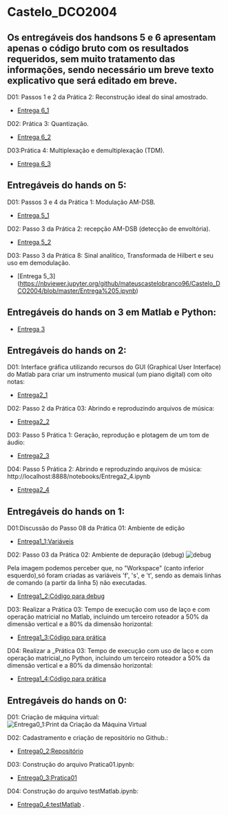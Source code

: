 # Castelo_DCO2004

## Os entregáveis dos handsons 5 e 6 apresentam apenas o código bruto com os resultados requeridos, sem muito tratamento das informações, sendo necessário um breve texto explicativo que será editado em breve.

D01: Passos 1 e 2 da Prática 2: Reconstrução ideal do sinal amostrado. 

* [Entrega 6_1](https://nbviewer.jupyter.org/github/mateuscastelobranco96/Castelo_DCO2004/blob/master/Entrega%206.ipynb)

D02: Prática 3: Quantização. 

* [Entrega 6_2](https://nbviewer.jupyter.org/github/mateuscastelobranco96/Castelo_DCO2004/blob/master/Entrega%206.ipynb)

D03:Prática 4: Multiplexação e demultiplexação (TDM). 
* [Entrega 6_3](https://nbviewer.jupyter.org/github/mateuscastelobranco96/Castelo_DCO2004/blob/master/Entrega%206.ipynb)


## Entregáveis do hands on 5: 

D01: Passos 3 e 4 da Prática 1: Modulação AM-DSB. 

* [Entrega 5_1](https://nbviewer.jupyter.org/github/mateuscastelobranco96/Castelo_DCO2004/blob/master/Entrega%205.ipynb)

D02: Passo 3 da Prática 2: recepção AM-DSB (detecção de envoltória). 

* [Entrega 5_2](https://nbviewer.jupyter.org/github/mateuscastelobranco96/Castelo_DCO2004/blob/master/Entrega%205.ipynb)

D03: Passo 3 da Prática 8: Sinal analítico, Transformada de Hilbert e seu uso em demodulação.

* [Entrega 5_3] (https://nbviewer.jupyter.org/github/mateuscastelobranco96/Castelo_DCO2004/blob/master/Entrega%205.ipynb)

## Entregáveis do hands on 3 em Matlab e Python: 
* [Entrega 3](https://nbviewer.jupyter.org/github/mateuscastelobranco96/Castelo_DCO2004/blob/master/Entrega%203%20%28Matlab%20e%20Python%29.ipynb)

## Entregáveis do hands on 2: 

D01: Interface gráfica utilizando recursos do GUI (Graphical User Interface) do Matlab para criar um instrumento musical (um piano digital) com oito notas:

* [Entrega2_1](https://nbviewer.jupyter.org/github/mateuscastelobranco96/Castelo_DCO2004/blob/master/Entrega2_1.ipynb)

D02: Passo 2 da Prática 03: Abrindo e reproduzindo arquivos de música:

* [Entrega2_2](https://nbviewer.jupyter.org/github/mateuscastelobranco96/Castelo_DCO2004/blob/master/Entrega2_2.ipynb)

D03: Passo 5 Prática 1: Geração, reprodução e plotagem de um tom de áudio:

* [Entrega2_3](https://nbviewer.jupyter.org/github/mateuscastelobranco96/Castelo_DCO2004/blob/master/Entrega2_3.ipynb)

D04: Passo 5 Prática 2: Abrindo e reproduzindo arquivos de música:
http://localhost:8888/notebooks/Entrega2_4.ipynb
* [Entrega2_4](https://nbviewer.jupyter.org/github/mateuscastelobranco96/Castelo_DCO2004/blob/master/Entrega2_4.ipynb)

## Entregáveis do hands on 1: 

D01:Discussão do Passo 08 da Prática 01: Ambiente de edição 
* [Entrega1_1:Variáveis](https://nbviewer.jupyter.org/github/mateuscastelobranco96/Castelo_DCO2004/blob/master/Vari%C3%A1veis.ipynb)

D02: Passo 03 da Prática 02: Ambiente de depuração (debug) 
![debug](http://oi64.tinypic.com/6jkp4z.jpg)

Pela imagem podemos perceber que, no "Workspace" (canto inferior esquerdo),só foram criadas as variáveis 'f', 's', e 't', sendo as demais linhas de comando (a partir da linha 5) não executadas.

* [Entrega1_2:Código para debug](https://nbviewer.jupyter.org/github/mateuscastelobranco96/Castelo_DCO2004/blob/master/Debug.ipynb)

D03: Realizar a Prática 03: Tempo de execução com uso de laço e com operação matricial no Matlab, incluindo um terceiro roteador a 50% da dimensão vertical e a 80% da dimensão horizontal:
* [Entrega1_3:Código para prática](https://nbviewer.jupyter.org/github/mateuscastelobranco96/Castelo_DCO2004/blob/master/Entrega1_3.ipynb)

D04: Realizar a _Prática 03: Tempo de execução com uso de laço e com operação matricial_no Python, incluindo um terceiro roteador a 50% da dimensão vertical e a 80% da dimensão horizontal:
* [Entrega1_4:Código para prática](https://nbviewer.jupyter.org/github/mateuscastelobranco96/Castelo_DCO2004/blob/master/Entrega1_4.ipynb)

## Entregáveis do hands on 0: 

D01: Criação de máquina virtual:
![Entrega0_1:Print da Criação da Máquina Virtual](http://oi65.tinypic.com/15q7p0i.jpg)

D02: Cadastramento e criação de repositório no Github.:
- [Entrega0_2:Repositório](https://github.com/mateuscastelobranco96/Castelo_DCO2004)

D03: Construção do arquivo Pratica01.ipynb:
- [Entrega0_3:Pratica01](https://nbviewer.jupyter.org/github/mateuscastelobranco96/Castelo_DCO2004/blob/master/Pratica1.ipynb)

D04: Construção do arquivo testMatlab.ipynb:

* [Entrega0_4:testMatlab](https://nbviewer.jupyter.org/github/mateuscastelobranco96/Castelo_DCO2004/blob/master/testeMatlab.ipynb)
.
